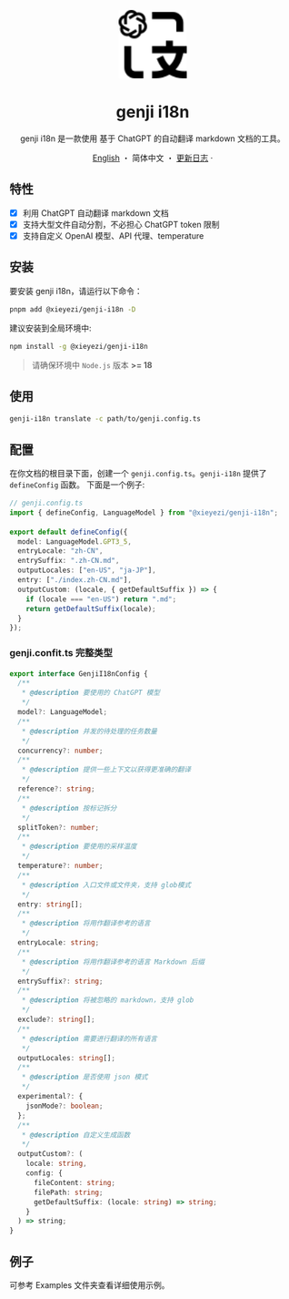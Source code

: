 <a name="readme-top"></a>

<div align="center">

<img height="120" src="./genji.svg">

<h1>genji i18n</h1>

genji i18n 是一款使用 基于 ChatGPT 的自动翻译 markdown 文档的工具。

[English](./README.md) ・ 简体中文 ・ [更新日志](./CHANGELOG.md) ·

</div>

## 特性

- [x] 利用 ChatGPT 自动翻译 markdown 文档
- [x] 支持大型文件自动分割，不必担心 ChatGPT token 限制
- [x] 支持自定义 OpenAI 模型、API 代理、temperature

## 安装

要安装 genji i18n，请运行以下命令：

```bash
pnpm add @xieyezi/genji-i18n -D
```

建议安装到全局环境中:

```bash
npm install -g @xieyezi/genji-i18n
```

> 请确保环境中 `Node.js` 版本 **>= 18**

## 使用

```bash
genji-i18n translate -c path/to/genji.config.ts
```

## 配置

在你文档的根目录下面，创建一个 `genji.config.ts`。`genji-i18n` 提供了 `defineConfig` 函数。
下面是一个例子:

```ts
// genji.config.ts
import { defineConfig, LanguageModel } from "@xieyezi/genji-i18n";

export default defineConfig({
  model: LanguageModel.GPT3_5,
  entryLocale: "zh-CN",
  entrySuffix: ".zh-CN.md",
  outputLocales: ["en-US", "ja-JP"],
  entry: ["./index.zh-CN.md"],
  outputCustom: (locale, { getDefaultSuffix }) => {
    if (locale === "en-US") return ".md";
    return getDefaultSuffix(locale);
  }
});
```

### genji.confit.ts 完整类型

```ts
export interface GenjiI18nConfig {
  /**
   * @description 要使用的 ChatGPT 模型
   */
  model?: LanguageModel;
  /**
   * @description 并发的待处理的任务数量
   */
  concurrency?: number;
  /**
   * @description 提供一些上下文以获得更准确的翻译
   */
  reference?: string;
  /**
   * @description 按标记拆分
   */
  splitToken?: number;
  /**
   * @description 要使用的采样温度
   */
  temperature?: number;
  /**
   * @description 入口文件或文件夹，支持 glob模式
   */
  entry: string[];
  /**
   * @description 将用作翻译参考的语言
   */
  entryLocale: string;
  /**
   * @description 将用作翻译参考的语言 Markdown 后缀
   */
  entrySuffix?: string;
  /**
   * @description 将被忽略的 markdown，支持 glob
   */
  exclude?: string[];
  /**
   * @description 需要进行翻译的所有语言
   */
  outputLocales: string[];
  /**
   * @description 是否使用 json 模式
   */
  experimental?: {
    jsonMode?: boolean;
  };
  /**
   * @description 自定义生成函数
   */
  outputCustom?: (
    locale: string,
    config: {
      fileContent: string;
      filePath: string;
      getDefaultSuffix: (locale: string) => string;
    }
  ) => string;
}
```

## 例子

可参考 Examples 文件夹查看详细使用示例。

